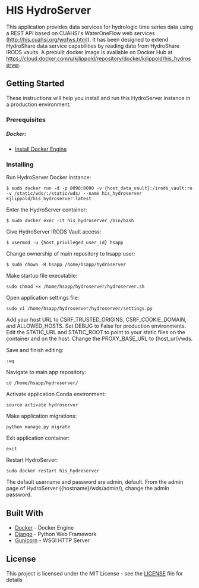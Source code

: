 # HIS HydroServer

This application provides data services for hydrologic time series data using a REST API based on CUAHSI's WaterOneFlow web services (http://his.cuahsi.org/wofws.html). It has been designed to extend HydroShare data service capabilities by reading data from HydroShare IRODS vaults. A prebuilt docker image is available on Docker Hub at https://cloud.docker.com/u/kjlippold/repository/docker/kjlippold/his_hydroserver.

## Getting Started

These instructions will help you install and run this HydroServer instance in a production environment.

### Prerequisites

##### Docker:
* [Install Docker Engine](https://docs.docker.com/install/)

### Installing
Run HydroServer Docker instance:
```
$ sudo docker run -d -p 8090:8090 -v {host_data_vault}:/irods_vault:ro -v /static/wds/:/static/wds/ --name his_hydroserver kjlippold/his_hydroserver:latest
```

Enter the HydroServer container:
```
$ sudo docker exec -it his_hydroserver /bin/bash
```

Give HydroServer IRODS Vault access:
```
$ usermod -u {host_privileged_user_id} hsapp
```

Change ownership of main repository to hsapp user:
```
$ sudo chown -R hsapp /home/hsapp/hydroserver
```

Make startup file executable:
```
sudo chmod +x /home/hsapp/hydroserver/hydroserver.sh
```

Open application settings file:
```
sudo vi /home/hsapp/hydroserver/hydroserver/settings.py
```

Add your host URL to CSRF_TRUSTED_ORIGINS, CSRF_COOKIE_DOMAIN, and ALLOWED_HOSTS. Set DEBUG to False for production environments. Edit the STATIC_URL and STATIC_ROOT to point to your static files on the container and on the host. Change the PROXY_BASE_URL to {host_url}/wds.

Save and finish editing:
```
:wq
```

Navigate to main app repository:
```
cd /home/hsapp/hydroserver/
```

Activate application Conda environment:
```
source activate hydroserver
```

Make application migrations:
```
python manage.py migrate
```

Exit application container:
```
exit
```

Restart HydroServer:
```
sudo docker restart his_hydroserver
```

The default username and password are admin, default. From the admin page of HydroServer ({hostname}/wds/admin/), change the admin password.

## Built With

* [Docker](https://docs.docker.com) - Docker Engine
* [Django](https://www.djangoproject.com) - Python Web Framework
* [Gunicorn](https://gunicorn.org) - WSGI HTTP Server

## License

This project is licensed under the MIT License - see the [LICENSE](LICENSE) file for details
